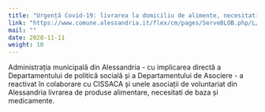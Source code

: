 ```yaml
---
title: "Urgență Covid-19: livrarea la domiciliu de alimente, necesitati de baza si medicamente"
link: "https://www.comune.alessandria.it/flex/cm/pages/ServeBLOB.php/L/IT/IDPagina/2733"
mail: ""
date: 2020-11-11
weight: 10
---
```


Administrația municipală din Alessandria - cu implicarea directă a Departamentului de politică socială și a Departamentului de Asociere - a reactivat în colaborare cu CISSACA și unele asociații de voluntariat din Alessandria livrarea de produse alimentare, necesitati de baza și medicamente.